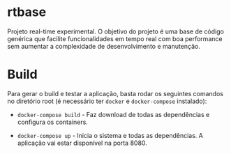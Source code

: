 rtbase
============

Projeto real-time experimental. O objetivo do projeto é uma base de código genérica que facilite funcionalidades em tempo real com boa performance sem aumentar a complexidade de desenvolvimento e manutenção. 

Build
=====

Para gerar o build e testar a aplicação, basta rodar os seguintes comandos no diretório root (é necessário ter `docker` e `docker-compose` instalado):

+ `docker-compose build` - Faz download de todas as dependências e configura os containers.

+ `docker-compose up` - Inicia o sistema e todas as dependências. A aplicação vai estar disponível na porta 8080.
